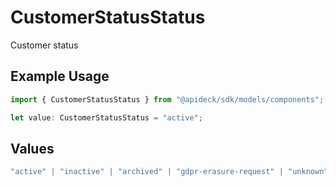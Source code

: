 # CustomerStatusStatus

Customer status

## Example Usage

```typescript
import { CustomerStatusStatus } from "@apideck/sdk/models/components";

let value: CustomerStatusStatus = "active";
```

## Values

```typescript
"active" | "inactive" | "archived" | "gdpr-erasure-request" | "unknown"
```